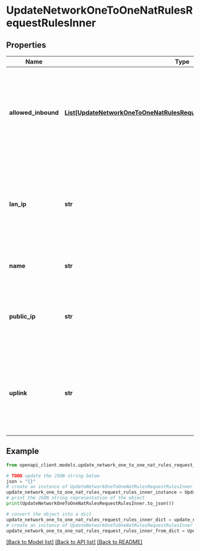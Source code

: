 # UpdateNetworkOneToOneNatRulesRequestRulesInner


## Properties

Name | Type | Description | Notes
------------ | ------------- | ------------- | -------------
**allowed_inbound** | [**List[UpdateNetworkOneToOneNatRulesRequestRulesInnerAllowedInboundInner]**](UpdateNetworkOneToOneNatRulesRequestRulesInnerAllowedInboundInner.md) | The ports this mapping will provide access on, and the remote IPs that will be allowed access to the resource | [optional] 
**lan_ip** | **str** | The IP address of the server or device that hosts the internal resource that you wish to make available on the WAN | 
**name** | **str** | A descriptive name for the rule | [optional] 
**public_ip** | **str** | The IP address that will be used to access the internal resource from the WAN | [optional] 
**uplink** | **str** | The physical WAN interface on which the traffic will arrive (&#39;internet1&#39; or, if available, &#39;internet2&#39;) | [optional] 

## Example

```python
from openapi_client.models.update_network_one_to_one_nat_rules_request_rules_inner import UpdateNetworkOneToOneNatRulesRequestRulesInner

# TODO update the JSON string below
json = "{}"
# create an instance of UpdateNetworkOneToOneNatRulesRequestRulesInner from a JSON string
update_network_one_to_one_nat_rules_request_rules_inner_instance = UpdateNetworkOneToOneNatRulesRequestRulesInner.from_json(json)
# print the JSON string representation of the object
print(UpdateNetworkOneToOneNatRulesRequestRulesInner.to_json())

# convert the object into a dict
update_network_one_to_one_nat_rules_request_rules_inner_dict = update_network_one_to_one_nat_rules_request_rules_inner_instance.to_dict()
# create an instance of UpdateNetworkOneToOneNatRulesRequestRulesInner from a dict
update_network_one_to_one_nat_rules_request_rules_inner_from_dict = UpdateNetworkOneToOneNatRulesRequestRulesInner.from_dict(update_network_one_to_one_nat_rules_request_rules_inner_dict)
```
[[Back to Model list]](../README.md#documentation-for-models) [[Back to API list]](../README.md#documentation-for-api-endpoints) [[Back to README]](../README.md)


